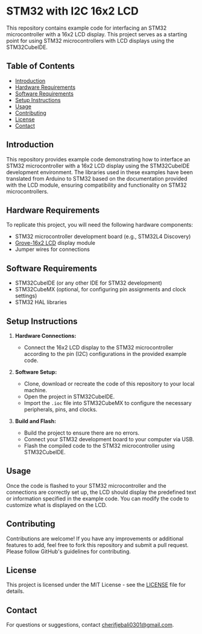 # STM32 with I2C 16x2 LCD

This repository contains example code for interfacing an STM32 microcontroller with a 16x2 LCD display. This project serves as a starting point for using STM32 microcontrollers with LCD displays using the STM32CubeIDE.

## Table of Contents

- [Introduction](#introduction)
- [Hardware Requirements](#hardware-requirements)
- [Software Requirements](#software-requirements)
- [Setup Instructions](#setup-instructions)
- [Usage](#usage)
- [Contributing](#contributing)
- [License](#license)
- [Contact](#contact)

## Introduction

This repository provides example code demonstrating how to interface an STM32 microcontroller with a 16x2 LCD display using the STM32CubeIDE development environment. The libraries used in these examples have been translated from Arduino to STM32 based on the documentation provided with the LCD module, ensuring compatibility and functionality on STM32 microcontrollers.

## Hardware Requirements

To replicate this project, you will need the following hardware components:

- STM32 microcontroller development board (e.g., STM32L4 Discovery)
- [Grove-16x2 LCD](https://wiki.seeedstudio.com/Grove-16x2_LCD_Series/) display module
- Jumper wires for connections

## Software Requirements

- STM32CubeIDE (or any other IDE for STM32 development)
- STM32CubeMX (optional, for configuring pin assignments and clock settings)
- STM32 HAL libraries

## Setup Instructions

1. **Hardware Connections:**
   - Connect the 16x2 LCD display to the STM32 microcontroller according to the pin (I2C) configurations in the provided example code.

2. **Software Setup:**
   - Clone, download or recreate the code of this repository to your local machine.
   - Open the project in STM32CubeIDE.
   - Import the `.ioc` file into STM32CubeMX to configure the necessary peripherals, pins, and clocks.

3. **Build and Flash:**
   - Build the project to ensure there are no errors.
   - Connect your STM32 development board to your computer via USB.
   - Flash the compiled code to the STM32 microcontroller using STM32CubeIDE.

## Usage

Once the code is flashed to your STM32 microcontroller and the connections are correctly set up, the LCD should display the predefined text or information specified in the example code. You can modify the code to customize what is displayed on the LCD.

## Contributing

Contributions are welcome! If you have any improvements or additional features to add, feel free to fork this repository and submit a pull request. Please follow GitHub's guidelines for contributing.

## License

This project is licensed under the MIT License - see the [LICENSE](LICENSE) file for details.

## Contact

For questions or suggestions, contact [cherifjebali0301@gmail.com](mailto:cherifjebali0301@gmail.com).
